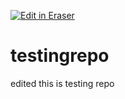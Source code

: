 <p><a target="_blank" href="https://app.eraser.io/workspace/o225CM32ImAz0GP3xfsb" id="edit-in-eraser-github-link"><img alt="Edit in Eraser" src="https://firebasestorage.googleapis.com/v0/b/second-petal-295822.appspot.com/o/images%2Fgithub%2FOpen%20in%20Eraser.svg?alt=media&amp;token=968381c8-a7e7-472a-8ed6-4a6626da5501"></a></p>

# testingrepo

edited
this is testing repo





<!--- Eraser file: https://app.eraser.io/workspace/o225CM32ImAz0GP3xfsb --->
